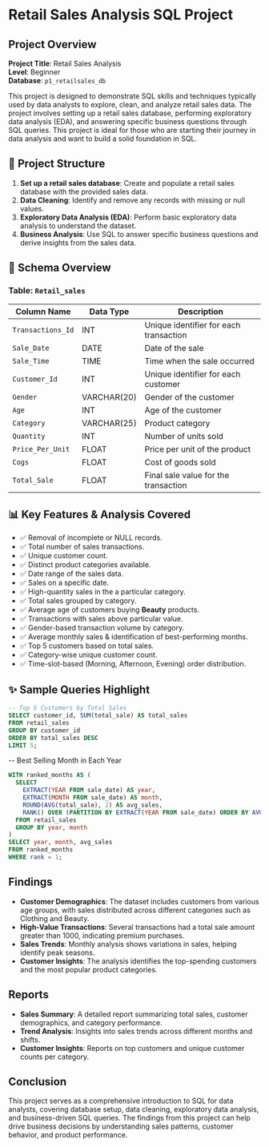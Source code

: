 # Retail Sales Analysis SQL Project

## Project Overview

**Project Title**: Retail Sales Analysis  
**Level**: Beginner  
**Database**: `p1_retailsales_db`

This project is designed to demonstrate SQL skills and techniques typically used by data analysts to explore, clean, and analyze retail sales data. The project involves setting up a retail sales database, performing exploratory data analysis (EDA), and answering specific business questions through SQL queries. This project is ideal for those who are starting their journey in data analysis and want to build a solid foundation in SQL.

## 📁 Project Structure

1. **Set up a retail sales database**: Create and populate a retail sales database with the provided sales data.
2. **Data Cleaning**: Identify and remove any records with missing or null values.
3. **Exploratory Data Analysis (EDA)**: Perform basic exploratory data analysis to understand the dataset.
4. **Business Analysis**: Use SQL to answer specific business questions and derive insights from the sales data.


## 🧱 Schema Overview

### Table: `Retail_sales`

| Column Name       | Data Type     | Description                              |
|------------------|---------------|------------------------------------------|
| `Transactions_Id` | INT           | Unique identifier for each transaction   |
| `Sale_Date`       | DATE          | Date of the sale                         |
| `Sale_Time`       | TIME          | Time when the sale occurred              |
| `Customer_Id`     | INT           | Unique identifier for each customer      |
| `Gender`          | VARCHAR(20)   | Gender of the customer                   |
| `Age`             | INT           | Age of the customer                      |
| `Category`        | VARCHAR(25)   | Product category                         |
| `Quantity`        | INT           | Number of units sold                     |
| `Price_Per_Unit`  | FLOAT         | Price per unit of the product            |
| `Cogs`            | FLOAT         | Cost of goods sold                       |
| `Total_Sale`      | FLOAT         | Final sale value for the transaction     |


## 📊 Key Features & Analysis Covered

- ✅ Removal of incomplete or NULL records.
- ✅ Total number of sales transactions.
- ✅ Unique customer count.
- ✅ Distinct product categories available.
- ✅ Date range of the sales data.
- ✅ Sales on a specific date.
- ✅ High-quantity sales in the a particular category.
- ✅ Total sales grouped by category.
- ✅ Average age of customers buying **Beauty** products.
- ✅ Transactions with sales above particular value.
- ✅ Gender-based transaction volume by category.
- ✅ Average monthly sales & identification of best-performing months.
- ✅ Top 5 customers based on total sales.
- ✅ Category-wise unique customer count.
- ✅ Time-slot-based (Morning, Afternoon, Evening) order distribution.

## ✨ Sample Queries Highlight

```sql
-- Top 5 Customers by Total Sales
SELECT customer_id, SUM(total_sale) AS total_sales
FROM retail_sales
GROUP BY customer_id
ORDER BY total_sales DESC
LIMIT 5;

```
-- Best Selling Month in Each Year
```sql
WITH ranked_months AS (
  SELECT 
    EXTRACT(YEAR FROM sale_date) AS year,
    EXTRACT(MONTH FROM sale_date) AS month,
    ROUND(AVG(total_sale), 2) AS avg_sales,
    RANK() OVER (PARTITION BY EXTRACT(YEAR FROM sale_date) ORDER BY AVG(total_sale) DESC) AS rank
  FROM retail_sales
  GROUP BY year, month
)
SELECT year, month, avg_sales
FROM ranked_months
WHERE rank = 1;
```

## Findings

- **Customer Demographics**: The dataset includes customers from various age groups, with sales distributed across different categories such as Clothing and Beauty.
- **High-Value Transactions**: Several transactions had a total sale amount greater than 1000, indicating premium purchases.
- **Sales Trends**: Monthly analysis shows variations in sales, helping identify peak seasons.
- **Customer Insights**: The analysis identifies the top-spending customers and the most popular product categories.

## Reports

- **Sales Summary**: A detailed report summarizing total sales, customer demographics, and category performance.
- **Trend Analysis**: Insights into sales trends across different months and shifts.
- **Customer Insights**: Reports on top customers and unique customer counts per category.

## Conclusion

This project serves as a comprehensive introduction to SQL for data analysts, covering database setup, data cleaning, exploratory data analysis, and business-driven SQL queries. The findings from this project can help drive business decisions by understanding sales patterns, customer behavior, and product performance.
